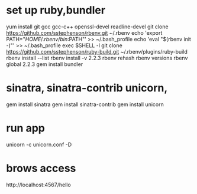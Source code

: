 # set up ruby,bundler
yum install git gcc gcc-c++ openssl-devel readline-devel
git clone https://github.com/sstephenson/rbenv.git ~/.rbenv
echo 'export PATH="$HOME/.rbenv/bin:$PATH"' >> ~/.bash_profile
echo 'eval "$(rbenv init -)"' >> ~/.bash_profile
exec $SHELL -l
git clone https://github.com/sstephenson/ruby-build.git ~/.rbenv/plugins/ruby-build
rbenv install --list
rbenv install -v 2.2.3
rbenv rehash
rbenv versions
rbenv global 2.2.3
gem install bundler

# sinatra, sinatra-contrib unicorn,
gem install sinatra
gem install sinatra-contrib
gem install unicorn

# run app
unicorn -c unicorn.conf -D

# brows access
http://localhost:4567/hello
